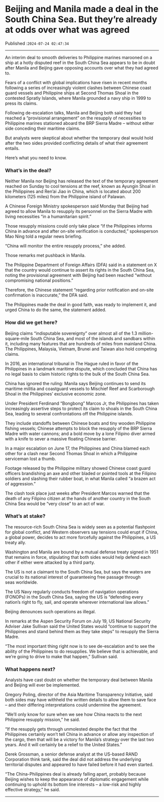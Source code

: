 # Beijing and Manila made a deal in the South China Sea. But they’re already at odds over what was agreed

Published :`2024-07-24 02:47:34`

---

An interim deal to smooth deliveries to Philippine marines marooned on a ship at a hotly disputed reef in the South China Sea appears to be in doubt after Manila and Beijing gave opposing accounts over what they had agreed to.

Fears of a conflict with global implications have risen in recent months following a series of increasingly violent clashes between Chinese coast guard vessels and Philippine ships at Second Thomas Shoal in the contested Spratly Islands, where Manila grounded a navy ship in 1999 to press its claims.

Following de-escalation talks, Manila and Beijing both said they had reached a “provisional arrangement” on the resupply of necessities to Philippine marines stationed aboard the BRP Sierra Madre – without either side conceding their maritime claims.

But analysts were skeptical about whether the temporary deal would hold after the two sides provided conflicting details of what their agreement entails.

Here’s what you need to know.

### What’s in the deal?

Neither Manila nor Beijing has released the text of the temporary agreement reached on Sunday to cool tensions at the reef, known as Ayungin Shoal in the Philippines and Ren’ai Jiao in China, which is located about 200 kilometers (125 miles) from the Philippine island of Palawan.

A Chinese Foreign Ministry spokesperson said Monday that Beijing had agreed to allow Manila to resupply its personnel on the Sierra Madre with living necessities “in a humanitarian spirit.”

Those resupply missions could only take place “if the Philippines informs China in advance and after on-site verification is conducted,” spokesperson Mao Ning told a regular news briefing.

“China will monitor the entire resupply process,” she added.

Those remarks met pushback in Manila.

The Philippine Department of Foreign Affairs (DFA) said in a statement on X that the country would continue to assert its rights in the South China Sea, noting the provisional agreement with Beijing had been reached “without compromising national positions.”

Therefore, the Chinese statement “regarding prior notification and on-site confirmation is inaccurate,” the DFA said.

The Philippines made the deal in good faith, was ready to implement it, and urged China to do the same, the statement added.

### How did we get here?

Beijing claims “indisputable sovereignty” over almost all of the 1.3 million-square-mile South China Sea, and most of the islands and sandbars within it, including many features that are hundreds of miles from mainland China. The Philippines, Malaysia, Vietnam, Brunei and Taiwan also hold competing claims.

In 2016, an international tribunal in The Hague ruled in favor of the Philippines in a landmark maritime dispute, which concluded that China has no legal basis to claim historic rights to the bulk of the South China Sea.

China has ignored the ruling: Manila says Beijing continues to send its maritime militia and coastguard vessels to Mischief Reef and Scarborough Shoal in the Philippines’ exclusive economic zone.

Under President Ferdinand “Bongbong” Marcos Jr, the Philippines has taken increasingly assertive steps to protect its claim to shoals in the South China Sea, leading to several confrontations off the Philippine islands.

They include standoffs between Chinese boats and tiny wooden Philippine fishing vessels; Chinese attempts to block the resupply of the BRP Sierra Madre with water cannons; and a bold move by a lone Filipino diver armed with a knife to sever a massive floating Chinese barrier.

In a major escalation on June 17, the Philippines and China blamed each other for a clash near Second Thomas Shoal in which a Philippine serviceman lost a thumb.

Footage released by the Philippine military showed Chinese coast guard officers brandishing an axe and other bladed or pointed tools at the Filipino soldiers and slashing their rubber boat, in what Manila called “a brazen act of aggression.”

The clash took place just weeks after President Marcos warned that the death of any Filipino citizen at the hands of another country in the South China Sea would be “very close” to an act of war.

### What’s at stake?

The resource-rich South China Sea is widely seen as a potential flashpoint for global conflict, and Western observers say tensions could erupt if China, a global power, decides to act more forcefully against the Philippines, a US treaty ally.

Washington and Manila are bound by a mutual defense treaty signed in 1951 that remains in force, stipulating that both sides would help defend each other if either were attacked by a third party.

The US is not a claimant to the South China Sea, but says the waters are crucial to its national interest of guaranteeing free passage through seas worldwide.

The US Navy regularly conducts freedom of navigation operations (FONOPs) in the South China Sea, saying the US is “defending every nation’s right to fly, sail, and operate wherever international law allows.”

Beijing denounces such operations as illegal.

In remarks at the Aspen Security Forum on July 19, US National Security Adviser Jake Sullivan said the United States would “continue to support the Philippines and stand behind them as they take steps” to resupply the Sierra Madre.

“The most important thing right now is to see de-escalation and to see the ability of the Philippines to do resupplies. We believe that is achievable, and we’re going to drive to make that happen,” Sullivan said.

### What happens next?

Analysts have cast doubt on whether the temporary deal between Manila and Beijing will ever be implemented.

Gregory Poling, director of the Asia Maritime Transparency Initiative, said both sides may have withheld the written details to allow them to save face – and their differing interpretations could undermine the agreement.

“We’ll only know for sure when we see how China reacts to the next Philippine resupply mission,” he said.

“If the resupply gets through unmolested despite the fact that the Philippines certainly won’t tell China in advance or allow any inspection of the cargo, then that will be a victory for Manila’s strategy over the last two years. And it will certainly be a relief to the United States.”

Derek Grossman, a senior defense analyst at the US-based RAND Corporation think tank, said the deal did not address the underlying territorial disputes and appeared to have failed before it had even started.

“The China-Philippines deal is already falling apart, probably because Beijing wishes to keep the appearance of diplomatic engagement while continuing to uphold its bottom line interests – a low-risk and highly effective strategy,” he said.

---

